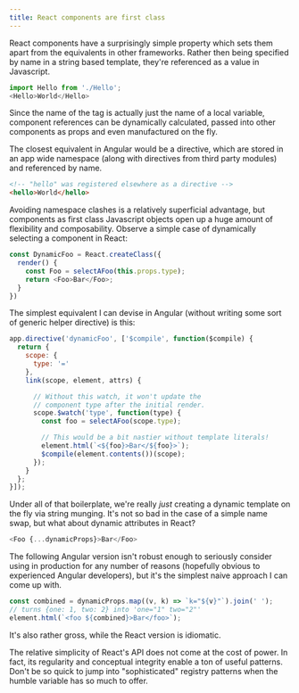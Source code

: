 ```yaml
---
title: React components are first class
---
```


React components have a surprisingly simple property which sets them apart from the equivalents in other frameworks. Rather then being specified by name in a string based template, they're referenced as a value in Javascript.

```js
import Hello from './Hello';
<Hello>World</Hello>
```

Since the name of the tag is actually just the name of a local variable, component references can be dynamically calculated, passed into other components as props and even manufactured on the fly.

The closest equivalent in Angular would be a directive, which are stored in an app wide namespace (along with directives from third party modules) and referenced by name.

```html
<!-- "hello" was registered elsewhere as a directive -->
<hello>World</hello>
```

Avoiding namespace clashes is a relatively superficial advantage, but components as first class Javascript objects open up a huge amount of flexibility and composability. Observe a simple case of dynamically selecting a component in React:

```js
const DynamicFoo = React.createClass({
  render() {
    const Foo = selectAFoo(this.props.type);
    return <Foo>Bar</Foo>;
  }
})
```

The simplest equivalent I can devise in Angular (without writing some sort of generic helper directive) is this:

```js
app.directive('dynamicFoo', ['$compile', function($compile) {
  return {
    scope: {
      type: '='
    },
    link(scope, element, attrs) {

      // Without this watch, it won't update the
      // component type after the initial render.
      scope.$watch('type', function(type) {
        const foo = selectAFoo(scope.type);

        // This would be a bit nastier without template literals!
        element.html(`<${foo}>Bar</${foo}>`);
        $compile(element.contents())(scope);
      });
    }
  };
}]);
```

Under all of that boilerplate, we're really *just* creating a dynamic template on the fly via string munging. It's not so bad in the case of a simple name swap, but what about dynamic attributes in React?

```js
<Foo {...dynamicProps}>Bar</Foo>
```

The following Angular version isn't robust enough to seriously consider using in production for any number of reasons (hopefully obvious to experienced Angular developers), but it's the simplest naive approach I can come up with.

```js
const combined = dynamicProps.map((v, k) => `k="${v}"`).join(' ');
// turns {one: 1, two: 2} into 'one="1" two="2"'
element.html(`<foo ${combined}>Bar</foo>`);
```
It's also rather gross, while the React version is idiomatic.

The relative simplicity of React's API does not come at the cost of power. In fact, its regularity and conceptual integrity enable a ton of useful patterns. Don't be so quick to jump into "sophisticated" registry patterns when the humble variable has so much to offer.
